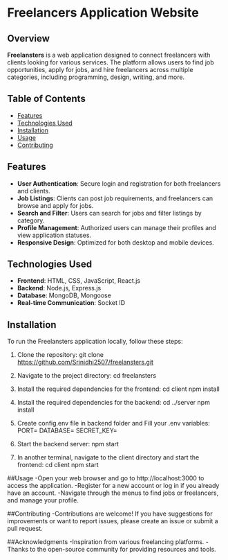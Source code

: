 # Freelancers Application Website

## Overview
**Freelansters** is a web application designed to connect freelancers with clients looking for various services. The platform allows users to find job opportunities, apply for jobs, and hire freelancers across multiple categories, including programming, design, writing, and more.

## Table of Contents
- [Features](#features)
- [Technologies Used](#technologies-used)
- [Installation](#installation)
- [Usage](#usage)
- [Contributing](#contributing)


## Features
- **User Authentication**: Secure login and registration for both freelancers and clients.
- **Job Listings**: Clients can post job requirements, and freelancers can browse and apply for jobs.
- **Search and Filter**: Users can search for jobs and filter listings by category.
- **Profile Management**: Authorized users can manage their profiles and view application statuses.
- **Responsive Design**: Optimized for both desktop and mobile devices.

## Technologies Used
- **Frontend**: HTML, CSS, JavaScript, React.js
- **Backend**: Node.js, Express.js
- **Database**: MongoDB, Mongoose
- **Real-time Communication**: Socket ID

## Installation
To run the Freelansters application locally, follow these steps:

1. Clone the repository:
   git clone https://github.com/Srinidhi2507/freelansters.git
   
2. Navigate to the project directory:
   cd freelansters

3. Install the required dependencies for the frontend:
   cd client
   npm install

4. Install the required dependencies for the backend:
   cd ../server
   npm install

5. Create config.env file in backend folder and Fill your .env variables:
    PORT=
    DATABASE=
    SECRET_KEY=
6. Start the backend server:
    npm start

7. In another terminal, navigate to the client directory and start the frontend:
   cd client
   npm start
   
##Usage
-Open your web browser and go to http://localhost:3000 to access the application.
-Register for a new account or log in if you already have an account.
-Navigate through the menus to find jobs or freelancers, and manage your profile.

##Contributing
-Contributions are welcome! If you have suggestions for improvements or want to report issues, please create an issue or submit a pull request.

##Acknowledgments
-Inspiration from various freelancing platforms.
-Thanks to the open-source community for providing resources and tools.

